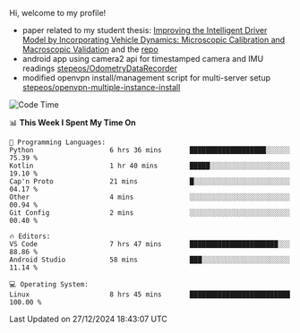 Hi, welcome to my profile!

* paper related to my student thesis: [Improving the Intelligent Driver Model by Incorporating Vehicle Dynamics: Microscopic Calibration and Macroscopic Validation](https://doi.org/10.48550/arXiv.2408.03722) and the [repo](https://github.com/stepeos/pycarmodel_calibration)
* android app using camera2 api for timestamped camera and IMU readings [stepeos/OdometryDataRecorder](https://github.com/stepeos/OdometryDataRecorder)
* modified openvpn install/management script for multi-server setup [stepeos/openvpn-multiple-instance-install](https://github.com/stepeos/openvpn-multiple-instance-install)

<!--START_SECTION:waka-->
![Code Time](http://img.shields.io/badge/Code%20Time-1%2C959%20hrs%2046%20mins-blue)

📊 **This Week I Spent My Time On** 

```text
💬 Programming Languages: 
Python                   6 hrs 36 mins       ███████████████████░░░░░░   75.39 % 
Kotlin                   1 hr 40 mins        █████░░░░░░░░░░░░░░░░░░░░   19.10 % 
Cap'n Proto              21 mins             █░░░░░░░░░░░░░░░░░░░░░░░░   04.17 % 
Other                    4 mins              ░░░░░░░░░░░░░░░░░░░░░░░░░   00.94 % 
Git Config               2 mins              ░░░░░░░░░░░░░░░░░░░░░░░░░   00.40 % 

🔥 Editors: 
VS Code                  7 hrs 47 mins       ██████████████████████░░░   88.86 % 
Android Studio           58 mins             ███░░░░░░░░░░░░░░░░░░░░░░   11.14 % 

💻 Operating System: 
Linux                    8 hrs 45 mins       █████████████████████████   100.00 % 
```


 Last Updated on 27/12/2024 18:43:07 UTC
<!--END_SECTION:waka-->
